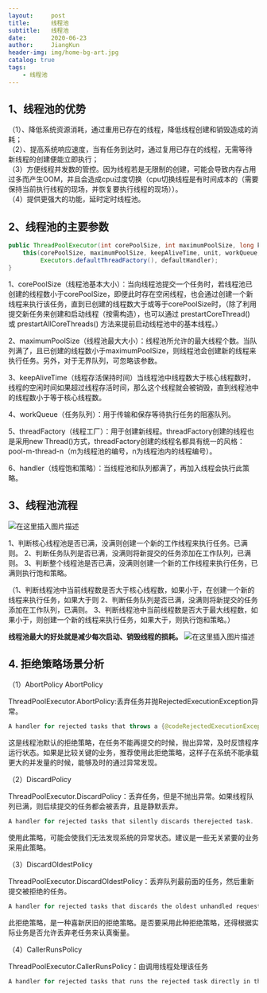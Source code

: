 ```yaml
---
layout:     post
title:      线程池
subtitle:   线程池
date:       2020-06-23
author:     JiangKun
header-img: img/home-bg-art.jpg
catalog: true
tags:
    - 线程池
---
```


**1、线程池的优势**
-

（1）、降低系统资源消耗，通过重用已存在的线程，降低线程创建和销毁造成的消耗；<br>
（2）、提高系统响应速度，当有任务到达时，通过复用已存在的线程，无需等待新线程的创建便能立即执行；<br>
（3）方便线程并发数的管控。因为线程若是无限制的创建，可能会导致内存占用过多而产生OOM，并且会造成cpu过度切换（cpu切换线程是有时间成本的（需要保持当前执行线程的现场，并恢复要执行线程的现场））。<br>
（4）提供更强大的功能，延时定时线程池。

**2、线程池的主要参数**
-


```java
public ThreadPoolExecutor(int corePoolSize, int maximumPoolSize, long keepAliveTime, TimeUnit unit, BlockingQueue<Runnable> workQueue) {
    this(corePoolSize, maximumPoolSize, keepAliveTime, unit, workQueue,
         Executors.defaultThreadFactory(), defaultHandler);
}
```

1、corePoolSize（线程池基本大小）：当向线程池提交一个任务时，若线程池已创建的线程数小于corePoolSize，即便此时存在空闲线程，也会通过创建一个新线程来执行该任务，直到已创建的线程数大于或等于corePoolSize时，（除了利用提交新任务来创建和启动线程（按需构造），也可以通过 prestartCoreThread() 或 prestartAllCoreThreads() 方法来提前启动线程池中的基本线程。）

2、maximumPoolSize（线程池最大大小）：线程池所允许的最大线程个数。当队列满了，且已创建的线程数小于maximumPoolSize，则线程池会创建新的线程来执行任务。另外，对于无界队列，可忽略该参数。

3、keepAliveTime（线程存活保持时间）当线程池中线程数大于核心线程数时，线程的空闲时间如果超过线程存活时间，那么这个线程就会被销毁，直到线程池中的线程数小于等于核心线程数。

4、workQueue（任务队列）：用于传输和保存等待执行任务的阻塞队列。

5、threadFactory（线程工厂）：用于创建新线程。threadFactory创建的线程也是采用new Thread()方式，threadFactory创建的线程名都具有统一的风格：pool-m-thread-n（m为线程池的编号，n为线程池内的线程编号）。

6、handler（线程饱和策略）：当线程池和队列都满了，再加入线程会执行此策略。

**3、线程池流程**
-

![在这里插入图片描述](https://img-blog.csdnimg.cn/20200621210930271.png?x-oss-process=image/watermark,type_ZmFuZ3poZW5naGVpdGk,shadow_10,text_aHR0cHM6Ly9ibG9nLmNzZG4ubmV0L2ppYW5na3VuMDMzMQ==,size_16,color_FFFFFF,t_70)

1、判断核心线程池是否已满，没满则创建一个新的工作线程来执行任务。已满则。
2、判断任务队列是否已满，没满则将新提交的任务添加在工作队列，已满则。
3、判断整个线程池是否已满，没满则创建一个新的工作线程来执行任务，已满则执行饱和策略。

（1、判断线程池中当前线程数是否大于核心线程数，如果小于，在创建一个新的线程来执行任务，如果大于则
2、判断任务队列是否已满，没满则将新提交的任务添加在工作队列，已满则。
3、判断线程池中当前线程数是否大于最大线程数，如果小于，则创建一个新的线程来执行任务，如果大于，则执行饱和策略。）

**线程池最大的好处就是减少每次启动、销毁线程的损耗。**
![在这里插入图片描述](https://img-blog.csdnimg.cn/20200621211323181.png?x-oss-process=image/watermark,type_ZmFuZ3poZW5naGVpdGk,shadow_10,text_aHR0cHM6Ly9ibG9nLmNzZG4ubmV0L2ppYW5na3VuMDMzMQ==,size_16,color_FFFFFF,t_70)

**4. 拒绝策略场景分析**
-


（1）AbortPolicy
AbortPolicy

ThreadPoolExecutor.AbortPolicy:丢弃任务并抛RejectedExecutionException异常。


```java
A handler for rejected tasks that throws a {@codeRejectedExecutionException}.
```

这是线程池默认的拒绝策略，在任务不能再提交的时候，抛出异常，及时反馈程序运行状态。如果是比较关键的业务，推荐使用此拒绝策略，这样子在系统不能承载更大的并发量的时候，能够及时的通过异常发现。

（2）DiscardPolicy

ThreadPoolExecutor.DiscardPolicy：丢弃任务，但是不抛出异常。如果线程队列已满，则后续提交的任务都会被丢弃，且是静默丢弃。

```java
A handler for rejected tasks that silently discards therejected task.
```

使用此策略，可能会使我们无法发现系统的异常状态。建议是一些无关紧要的业务采用此策略。

（3）DiscardOldestPolicy

ThreadPoolExecutor.DiscardOldestPolicy：丢弃队列最前面的任务，然后重新提交被拒绝的任务。

```java
A handler for rejected tasks that discards the oldest unhandled request and then retries {@code execute}, unless the executor is shutdown, in which case the task is discarded.
```


此拒绝策略，是一种喜新厌旧的拒绝策略。是否要采用此种拒绝策略，还得根据实际业务是否允许丢弃老任务来认真衡量。

（4）CallerRunsPolicy

ThreadPoolExecutor.CallerRunsPolicy：由调用线程处理该任务

```java
A handler for rejected tasks that runs the rejected task directly in the calling thread of the {@code execute} method, unless the executor has been shut down, in which case the task is discarded.
```


